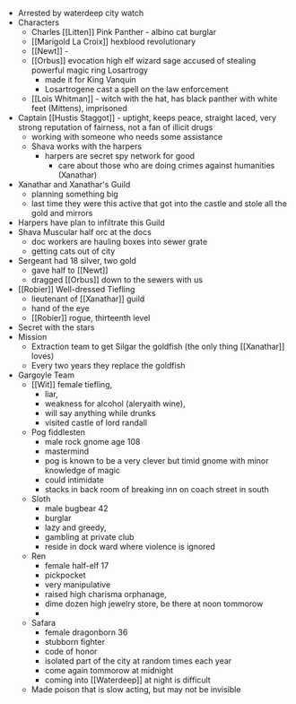 - Arrested by waterdeep city watch
- Characters
	- Charles [[Litten]] Pink Panther - albino cat burglar
	- [[Marigold La Croix]] hexblood revolutionary
	- [[Newt]] - 
	- [[Orbus]] evocation high elf wizard sage accused of stealing powerful magic ring Losartrogy
		- made it for King Vanquin
		- Losartrogene cast a spell on the law enforcement
	- [[Lois Whitman]] - witch with the hat, has black panther with white feet (Mittens), imprisoned 
- Captain [[Hustis Staggot]] - uptight, keeps peace, straight laced, very strong reputation of fairness, not a fan of illicit drugs
	- working with someone who needs some assistance
	- Shava works with the harpers
		- harpers are secret spy network for good
			- care about those who are doing crimes against humanities (Xanathar)
- Xanathar and Xanathar's Guild
	- planning something big
	- last time they were this active that got into the castle and stole all the gold and mirrors
- Harpers have plan to infiltrate this Guild
- Shava Muscular half orc at the docs
	- doc workers are hauling boxes into sewer grate
	- getting cats out of city
 - Sergeant had 18 silver, two gold
	 - gave half to [[Newt]]
	 - dragged [[Orbus]] down to the sewers with us
 - [[Robier]] Well-dressed Tiefling
	 - lieutenant of [[Xanathar]] guild
	 - hand of the eye
	 - [[Robier]] rogue, thirteenth level
 - Secret with the stars
 - Mission
	 - Extraction team to get Silgar the goldfish (the only thing [[Xanathar]] loves)
	 - Every two years they replace the goldfish	
 - Gargoyle Team
	 - [[Wit]] female tiefling, 
		 - liar, 
		 - weakness for alcohol (aleryaith wine), 
		 - will say anything while drunks
		 - visited castle of lord randall
	 - Pog fiddlesten
		 - male rock gnome age 108
		 - mastermind
		 - pog is known to be a very clever but timid gnome with minor knowledge of magic
		 - could intimidate
		 - stacks in back room of breaking inn on coach street in south 
	 - Sloth
		 - male bugbear 42
		 - burglar
		 - lazy and greedy, 
		 - gambling at private club
		 - reside in dock ward where violence is ignored
	 - Ren
		 - female half-elf 17
		 - pickpocket
		 - very manipulative
		 - raised high charisma orphanage, 
		 - dime dozen high jewelry store, be there at noon tommorow
		 - 
	 - Safara
		 - female dragonborn 36
		 - stubborn fighter
		 - code of honor
		 - isolated part of the city at random times each year
		 - come again tommorow at midnight
		 - coming into [[Waterdeep]] at night is difficult
	 - Made poison that is slow acting, but may not be invisible